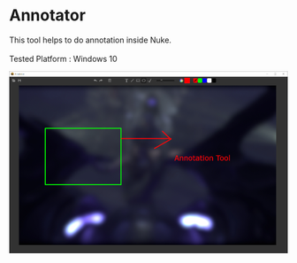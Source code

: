 # Annotator

This tool helps to do annotation inside Nuke.
<br><br>Tested Platform : Windows 10

![image not found](https://github.com/arunvfx/Annotator/blob/master/preview.PNG?raw=true)
